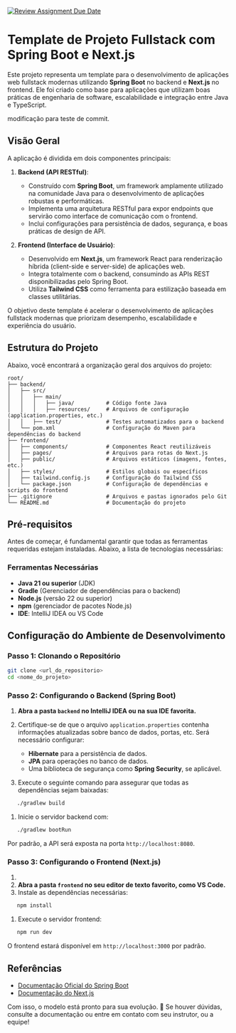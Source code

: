 [![Review Assignment Due Date](https://classroom.github.com/assets/deadline-readme-button-22041afd0340ce965d47ae6ef1cefeee28c7c493a6346c4f15d667ab976d596c.svg)](https://classroom.github.com/a/NOiI5yDS)
# Template de Projeto Fullstack com Spring Boot e Next.js

Este projeto representa um template para o desenvolvimento de aplicações web fullstack modernas utilizando **Spring Boot** no backend e **Next.js** no frontend. Ele foi criado como base para aplicações que utilizam boas práticas de engenharia de software, escalabilidade e integração entre Java e TypeScript.


modificação para teste de commit. 

## **Visão Geral**

A aplicação é dividida em dois componentes principais:

1. **Backend (API RESTful)**:
    - Construído com **Spring Boot**, um framework amplamente utilizado na comunidade Java para o desenvolvimento de aplicações robustas e performáticas.
    - Implementa uma arquitetura RESTful para expor endpoints que servirão como interface de comunicação com o frontend.
    - Inclui configurações para persistência de dados, segurança, e boas práticas de design de API.

2. **Frontend (Interface de Usuário)**:
    - Desenvolvido em **Next.js**, um framework React para renderização híbrida (client-side e server-side) de aplicações web.
    - Integra totalmente com o backend, consumindo as APIs REST disponibilizadas pelo Spring Boot.
    - Utiliza **Tailwind CSS** como ferramenta para estilização baseada em classes utilitárias.

O objetivo deste template é acelerar o desenvolvimento de aplicações fullstack modernas que priorizam desempenho, escalabilidade e experiência do usuário.

## **Estrutura do Projeto**
Abaixo, você encontrará a organização geral dos arquivos do projeto:
``` 
root/
├── backend/
│   ├── src/
│   │   ├── main/
│   │   │   ├── java/          # Código fonte Java
│   │   │   ├── resources/     # Arquivos de configuração (application.properties, etc.)
│   │   ├── test/              # Testes automatizados para o backend
│   └── pom.xml                # Configuração do Maven para dependências do backend
├── frontend/
│   ├── components/            # Componentes React reutilizáveis
│   ├── pages/                 # Arquivos para rotas do Next.js
│   ├── public/                # Arquivos estáticos (imagens, fontes, etc.)
│   ├── styles/                # Estilos globais ou específicos
│   ├── tailwind.config.js     # Configuração do Tailwind CSS
│   └── package.json           # Configuração de dependências e scripts do frontend
├── .gitignore                 # Arquivos e pastas ignorados pelo Git
└── README.md                  # Documentação do projeto
```
## **Pré-requisitos**
Antes de começar, é fundamental garantir que todas as ferramentas requeridas estejam instaladas. Abaixo, a lista de tecnologias necessárias:
### Ferramentas Necessárias
- **Java 21 ou superior** (JDK)
- **Gradle** (Gerenciador de dependências para o backend)
- **Node.js** (versão 22 ou superior)
- **npm** (gerenciador de pacotes Node.js)
- **IDE**: IntelliJ IDEA ou VS Code

## **Configuração do Ambiente de Desenvolvimento**

### Passo 1: Clonando o Repositório

``` bash
git clone <url_do_repositorio>
cd <nome_do_projeto>
```

### Passo 2: Configurando o Backend (Spring Boot)
1. **Abra a pasta `backend` no IntelliJ IDEA ou na sua IDE favorita.**
2. Certifique-se de que o arquivo `application.properties` contenha informações atualizadas sobre banco de dados, portas, etc. Será necessário configurar:
    - **Hibernate** para a persistência de dados.
    - **JPA** para operações no banco de dados.
    - Uma biblioteca de segurança como **Spring Security**, se aplicável.

3. Execute o seguinte comando para assegurar que todas as dependências sejam baixadas:
``` bash
   ./gradlew build
```
1. Inicie o servidor backend com:
``` bash
   ./gradlew bootRun
```
Por padrão, a API será exposta na porta `http://localhost:8080`.

### Passo 3: Configurando o Frontend (Next.js)
1. 
2. **Abra a pasta `frontend` no seu editor de texto favorito, como VS Code.**
2. Instale as dependências necessárias:
``` bash
   npm install
```
1. Execute o servidor frontend:
``` bash
   npm run dev
```
O frontend estará disponível em `http://localhost:3000` por padrão.

## **Referências**
- [Documentação Oficial do Spring Boot](https://spring.io/projects/spring-boot)
- [Documentação do Next.js](https://nextjs.org/docs)

Com isso, o modelo está pronto para sua evolução. 🚀 Se houver dúvidas, consulte a documentação ou entre em contato com seu instrutor, ou a equipe!

